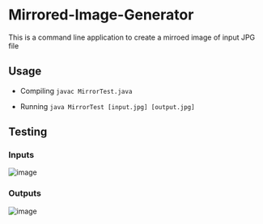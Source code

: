 # Mirrored-Image-Generator
This is a command line application to create a mirroed image of input JPG file

## Usage
- Compiling
      `javac MirrorTest.java` 
  
- Running
      `java MirrorTest [input.jpg] [output.jpg]` 
 
## Testing
   ### Inputs
   
  ![image](https://user-images.githubusercontent.com/34955038/36860409-2b4624a2-1da7-11e8-9bb1-6f66f438d313.JPG)
  
   ### Outputs
   
  ![image](https://user-images.githubusercontent.com/34955038/36860876-7db7eb8e-1da8-11e8-8f75-26fdcac44967.JPG) 
